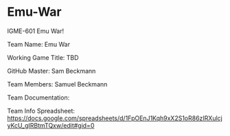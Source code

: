 # Emu-War
IGME-601 Emu War!

Team Name: Emu War

Working Game Title: TBD

GitHub Master: Sam Beckmann

Team Members:
Samuel Beckmann

Team Documentation: 

Team Info Spreadsheet: https://docs.google.com/spreadsheets/d/1FpOEnJ1Kqh9xX2S1oR86zIRXulcjyKcU_gIRBtmTQxw/edit#gid=0
